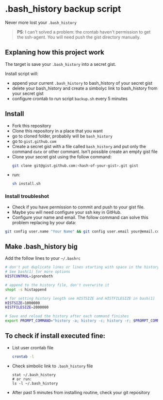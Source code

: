 # .bash_history backup script

Never more lost your `.bash_history`

> **PS**: I can't solved a problem: the crontab haven't permission to get the ssh-agent. You will need push the gist directory manually.

## Explaning how this project work

The target is save your `.bash_history` into a secret gist.

Install script will:
* append your current `.bash_history` to bash_history of your secret gist
* delete your bash_history and create a simbolyc link to bash_history from your secret gist
* configure crontab to run script `backup.sh` every 5 minutes

## Install

* Fork this repository
* Clone this repository in a place that you want
* go to cloned folder, probabily will be `bash_history`
* go to `gist.github.com`
* Create a secret gist with a file called `bash_history` and put only the command `date` or other commant. Isn't possible create an empty gist file
* Clone your secret gist using the follow command:
  ```bash
  git clone git@gist.github.com:<hash-of-your-gist>.git gist
  ```
* run:
  ```bash
  sh install.sh
  ```

### Install troubleshot

* Check if you have permission to commit and push to your gist file.
* Maybe you will need configure your ssh key in GitHub.
* Configure your name and email. The follow command can solve this problem replacing by your data:
```bash
git config user.name "Your Name" && git config user.email your@email.coop
```

## Make .bash_history big
Add the follow lines to your `~/.bashrc`
```bash
# don't put duplicate lines or lines starting with space in the history.
# See bash(1) for more options
HISTCONTROL=ignoreboth

# append to the history file, don't overwrite it
shopt -s histappend

# for setting history length see HISTSIZE and HISTFILESIZE in bash(1)
HISTSIZE=1000000
HISTFILESIZE=2000000

# Save and reload the history after each command finishes
export PROMPT_COMMAND="history -a; history -c; history -r; $PROMPT_COMMAND"
```

## To check if install executed fine:

* List user crontab file
  ```bash
  crontab -l
  ```
* Check simbolic link to `.bash_history` file
  ```
  stat ~/.bash_history
  # or run:
  ls -l ~/.bash_history
  ```
* After past 5 minutes from installing routine, check your git repository
